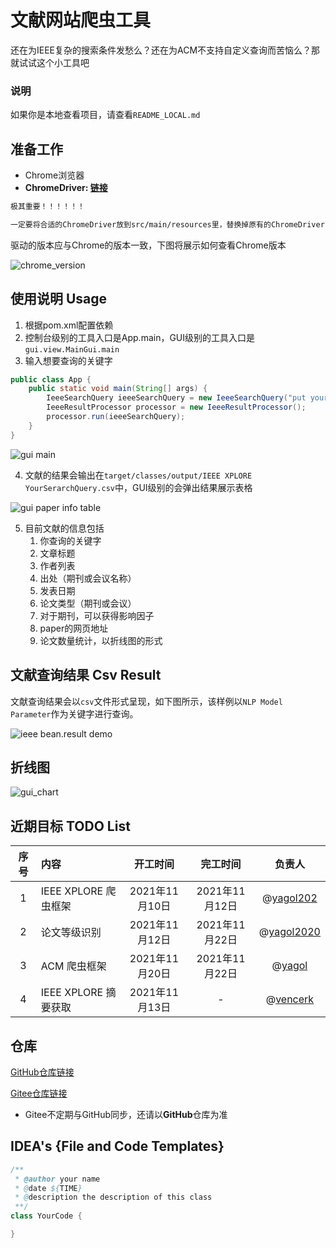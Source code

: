 # 文献网站爬虫工具

还在为IEEE复杂的搜索条件发愁么？还在为ACM不支持自定义查询而苦恼么？那就试试这个小工具吧

### 说明

如果你是本地查看项目，请查看`README_LOCAL.md`

## 准备工作

* Chrome浏览器
* **ChromeDriver: [链接](http://chromedriver.storage.googleapis.com/index.html)**

```markdown
极其重要！！！！！！

一定要将合适的ChromeDriver放到src/main/resources里，替换掉原有的ChromeDriver!
```

驱动的版本应与Chrome的版本一致，下图将展示如何查看Chrome版本

![chrome_version](https://github.com/yagol2020/PaperWebCrawler/blob/master/images/chrome%20version.png)

## 使用说明 Usage

1. 根据pom.xml配置依赖
2. 控制台级别的工具入口是App.main，GUI级别的工具入口是`gui.view.MainGui.main`
3. 输入想要查询的关键字

```java
public class App {
    public static void main(String[] args) {
        IeeeSearchQuery ieeeSearchQuery = new IeeeSearchQuery("put your search query in there");
        IeeeResultProcessor processor = new IeeeResultProcessor();
        processor.run(ieeeSearchQuery);
    }
}
```

![gui main](https://github.com/yagol2020/PaperWebCrawler/blob/master/images/gui%20main.png)

4. 文献的结果会输出在`target/classes/output/IEEE XPLORE YourSerarchQuery.csv`中，GUI级别的会弹出结果展示表格

![gui paper info table](https://github.com/yagol2020/PaperWebCrawler/blob/master/images/gui%20paper%20info%20table.png)

5. 目前文献的信息包括
	1. 你查询的关键字
	2. 文章标题
	3. 作者列表
	4. 出处（期刊或会议名称）
	5. 发表日期
	6. 论文类型（期刊或会议）
	7. 对于期刊，可以获得影响因子
	8. paper的网页地址
	9. 论文数量统计，以折线图的形式

## 文献查询结果 Csv Result

文献查询结果会以`csv`文件形式呈现，如下图所示，该样例以`NLP Model Parameter`作为关键字进行查询。

![ieee bean.result demo](https://github.com/yagol2020/PaperWebCrawler/blob/master/images/ieee%20result%20demo.png)

## 折线图

![gui_chart](https://github.com/yagol2020/PaperWebCrawler/blob/master/images/gui%20chart.png)

## 近期目标 TODO List

| 序号        | 内容    |  开工时间  |  完工时间  | 负责人 |
| :--------:   | :-----   | :----: | :----: |:------: |
| 1        | IEEE XPLORE 爬虫框架      |   2021年11月10日    |   2021年11月12日    | @[yagol202](https://github.com/yagol2020)|
| 2        | 论文等级识别      |   2021年11月12日    |   2021年11月22日    |@[yagol2020](https://github.com/yagol2020) |
| 3        | ACM 爬虫框架      |   2021年11月20日    |   2021年11月22日    |@[yagol](https://github.com/yagol2020) |
| 4        | IEEE XPLORE 摘要获取      |   2021年11月13日    |   -    |@[vencerk](https://github.com/vencerk) |

## 仓库

[GitHub仓库链接](https://github.com/yagol2020/PaperWebCrawler)

[Gitee仓库链接](https://gitee.com/yagol2020/PaperWebCrawler)

* Gitee不定期与GitHub同步，还请以**GitHub**仓库为准

## IDEA's {File and Code Templates}

```java
/**
 * @author your name
 * @date ${TIME}
 * @description the description of this class
 **/
class YourCode {

}
```
